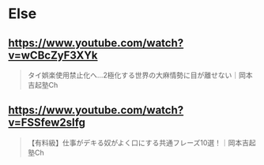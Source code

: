# Else

## https://www.youtube.com/watch?v=wCBcZyF3XYk

> タイ娯楽使用禁止化へ…2極化する世界の大麻情勢に目が離せない｜岡本吉起塾Ch 

## https://www.youtube.com/watch?v=FSSfew2sIfg 

> 【有料級】仕事がデキる奴がよく口にする共通フレーズ10選！｜岡本吉起塾Ch 

